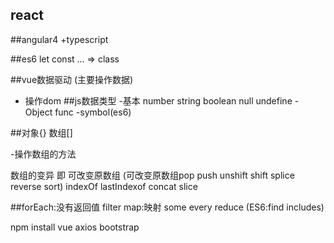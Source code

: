 ## react

##angular4 +typescript

##es6 let const ... => class

##vue数据驱动 (主要操作数据)


- 操作dom
##js数据类型
-基本  number string boolean null undefine
-Object func
-symbol(es6)

##对象{}  数组[]

-操作数组的方法

 数组的变异 即 可改变原数组
 (可改变原数组pop push unshift shift  splice reverse sort) indexOf
lastIndexof concat slice

##forEach:没有返回值  filter map:映射  some every  reduce (ES6:find includes)

npm install vue axios bootstrap

